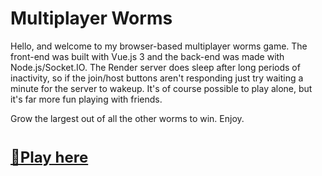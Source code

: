 # Multiplayer Worms

Hello, and welcome to my browser-based multiplayer worms game. The front-end was built with Vue.js 3 and the back-end was made with Node.js/Socket.IO. The Render server does sleep after long periods of inactivity, so if the join/host buttons aren't responding just try waiting a minute for the server to wakeup. It's of course possible to play alone, but it's far more fun playing with friends.

Grow the largest out of all the other worms to win. Enjoy.

# <a href="https://lilsodium.github.io/Multiplayer-Worms/" style="font-size: 24;"> 🚀Play here</a>